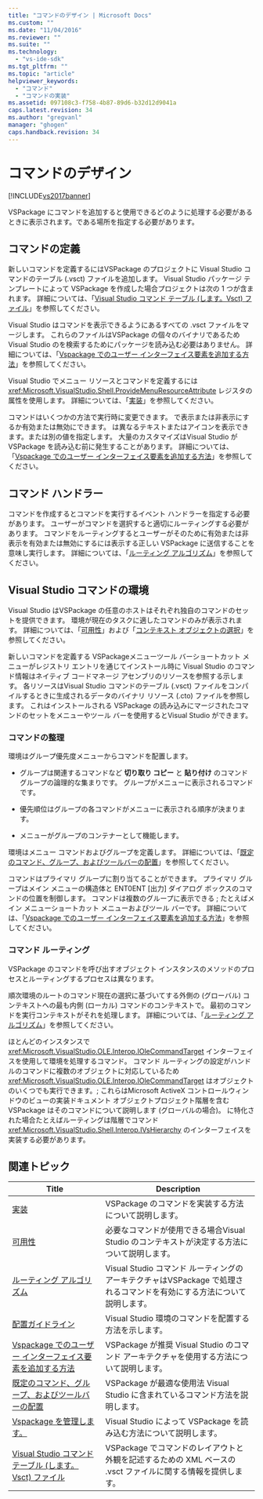 ```yaml
---
title: "コマンドのデザイン | Microsoft Docs"
ms.custom: ""
ms.date: "11/04/2016"
ms.reviewer: ""
ms.suite: ""
ms.technology: 
  - "vs-ide-sdk"
ms.tgt_pltfrm: ""
ms.topic: "article"
helpviewer_keywords: 
  - "コマンド"
  - "コマンドの実装"
ms.assetid: 097108c3-f758-4b87-89d6-b32d12d9041a
caps.latest.revision: 34
ms.author: "gregvanl"
manager: "ghogen"
caps.handback.revision: 34
---
```

# コマンドのデザイン
[!INCLUDE[vs2017banner](../../code-quality/includes/vs2017banner.md)]

VSPackage にコマンドを追加すると使用できるどのように処理する必要があるときに表示されます。である場所を指定する必要があります。  
  
## コマンドの定義  
 新しいコマンドを定義するにはVSPackage のプロジェクトに Visual Studio コマンドのテーブル \(.vsct\) ファイルを追加します。  Visual Studio パッケージ テンプレートによって VSPackage を作成した場合プロジェクトは次の 1 つが含まれます。  詳細については、「[Visual Studio コマンド テーブル \(します。Vsct\) ファイル](../../extensibility/internals/visual-studio-command-table-dot-vsct-files.md)」を参照してください。  
  
 Visual Studio はコマンドを表示できるようにあるすべての .vsct ファイルをマージします。  これらのファイルはVSPackage の個々のバイナリであるためVisual Studio のを検索するためにパッケージを読み込む必要はありません。  詳細については、「[Vspackage でのユーザー インターフェイス要素を追加する方法](../../extensibility/internals/how-vspackages-add-user-interface-elements.md)」を参照してください。  
  
 Visual Studio でメニュー リソースとコマンドを定義するには <xref:Microsoft.VisualStudio.Shell.ProvideMenuResourceAttribute> レジスタの属性を使用します。  詳細については、「[実装](../../extensibility/internals/command-implementation.md)」を参照してください。  
  
 コマンドはいくつかの方法で実行時に変更できます。  で表示または非表示にするか有効または無効にできます。  は異なるテキストまたはアイコンを表示できます。または別の値を指定します。  大量のカスタマイズはVisual Studio が VSPackage を読み込む前に発生することがあります。  詳細については、「[Vspackage でのユーザー インターフェイス要素を追加する方法](../../extensibility/internals/how-vspackages-add-user-interface-elements.md)」を参照してください。  
  
## コマンド ハンドラー  
 コマンドを作成するとコマンドを実行するイベント ハンドラーを指定する必要があります。  ユーザーがコマンドを選択すると適切にルーティングする必要があります。  コマンドをルーティングするとユーザーがそのために有効または非表示を有効または無効にするには表示する正しい VSPackage に送信することを意味し実行します。  詳細については、「[ルーティング アルゴリズム](../../extensibility/internals/command-routing-algorithm.md)」を参照してください。  
  
## Visual Studio コマンドの環境  
 Visual Studio はVSPackage の任意のホストはそれぞれ独自のコマンドのセットを提供できます。  環境が現在のタスクに適したコマンドのみが表示されます。  詳細については、「[可用性](../../extensibility/internals/command-availability.md)」および「[コンテキスト オブジェクトの選択](../../extensibility/internals/selection-context-objects.md)」を参照してください。  
  
 新しいコマンドを定義する VSPackageメニューツール バーショートカット メニューがレジストリ エントリを通じてインストール時に Visual Studio のコマンド情報はネイティブ コードマネージ アセンブリのリソースを参照する示します。  各リソースはVisual Studio コマンドのテーブル \(.vsct\) ファイルをコンパイルするときに生成されるデータのバイナリ リソース \(.cto\) ファイルを参照します。  これはインストールされる VSPackage の読み込みにマージされたコマンドのセットをメニューやツール バーを使用するとVisual Studio ができます。  
  
### コマンドの整理  
 環境はグループ優先度メニューからコマンドを配置します。  
  
-   グループは関連するコマンドなど **切り取り  コピー**  と  **貼り付け**  のコマンド グループの論理的な集まりです。  グループがメニューに表示されるコマンドです。  
  
-   優先順位はグループの各コマンドがメニューに表示される順序が決まります。  
  
-   メニューがグループのコンテナーとして機能します。  
  
 環境はメニュー コマンドおよびグループを定義します。  詳細については、「[既定のコマンド、グループ、およびツールバーの配置](../../extensibility/internals/default-command-group-and-toolbar-placement.md)」を参照してください。  
  
 コマンドはプライマリ グループに割り当てることができます。  プライマリ グループはメイン メニューの構造体と ENT0ENT \[出力\] ダイアログ ボックスのコマンドの位置を制御します。  コマンドは複数のグループに表示できる ; たとえばメイン メニューショートカット メニューおよびツール バーです。  詳細については、「[Vspackage でのユーザー インターフェイス要素を追加する方法](../../extensibility/internals/how-vspackages-add-user-interface-elements.md)」を参照してください。  
  
### コマンド ルーティング  
 VSPackage のコマンドを呼び出すオブジェクト インスタンスのメソッドのプロセスとルーティングするプロセスは異なります。  
  
 順次環境のルートのコマンド現在の選択に基づいてする外側の \(グローバル\) コンテキストへの最も内側 \(ローカル\) コマンドのコンテキストで。  最初のコマンドを実行コンテキストがそれを処理します。  詳細については、「[ルーティング アルゴリズム](../../extensibility/internals/command-routing-algorithm.md)」を参照してください。  
  
 ほとんどのインスタンスで<xref:Microsoft.VisualStudio.OLE.Interop.IOleCommandTarget> インターフェイスを使用して環境を処理するコマンド。  コマンド ルーティングの設定がハンドルのコマンドに複数のオブジェクトに対応しているため<xref:Microsoft.VisualStudio.OLE.Interop.IOleCommandTarget> はオブジェクトのいくつでも実行できます。; これらはMicrosoft ActiveX コントロールウィンドウのビューの実装ドキュメント オブジェクトプロジェクト階層を含む VSPackage はそのコマンドについて説明します \(グローバルの場合\)。  に特化された場合たとえばルーティングは階層でコマンド <xref:Microsoft.VisualStudio.Shell.Interop.IVsHierarchy> のインターフェイスを実装する必要があります。  
  
## 関連トピック  
  
|Title|Description|  
|-----------|-----------------|  
|[実装](../../extensibility/internals/command-implementation.md)|VSPackage のコマンドを実装する方法について説明します。|  
|[可用性](../../extensibility/internals/command-availability.md)|必要なコマンドが使用できる場合Visual Studio のコンテキストが決定する方法について説明します。|  
|[ルーティング アルゴリズム](../../extensibility/internals/command-routing-algorithm.md)|Visual Studio コマンド ルーティングのアーキテクチャはVSPackage で処理されるコマンドを有効にする方法について説明します。|  
|[配置ガイドライン](../../extensibility/internals/command-placement-guidelines.md)|Visual Studio 環境のコマンドを配置する方法を示します。|  
|[Vspackage でのユーザー インターフェイス要素を追加する方法](../../extensibility/internals/how-vspackages-add-user-interface-elements.md)|VSPackage が推奨 Visual Studio のコマンド アーキテクチャを使用する方法について説明します。|  
|[既定のコマンド、グループ、およびツールバーの配置](../../extensibility/internals/default-command-group-and-toolbar-placement.md)|VSPackage が最適な使用法 Visual Studio に含まれているコマンド方法を説明します。|  
|[Vspackage を管理します。](../../extensibility/managing-vspackages.md)|Visual Studio によって VSPackage を読み込む方法について説明します。|  
|[Visual Studio コマンド テーブル \(します。Vsct\) ファイル](../../extensibility/internals/visual-studio-command-table-dot-vsct-files.md)|VSPackage でコマンドのレイアウトと外観を記述するための XML ベースの .vsct ファイルに関する情報を提供します。|